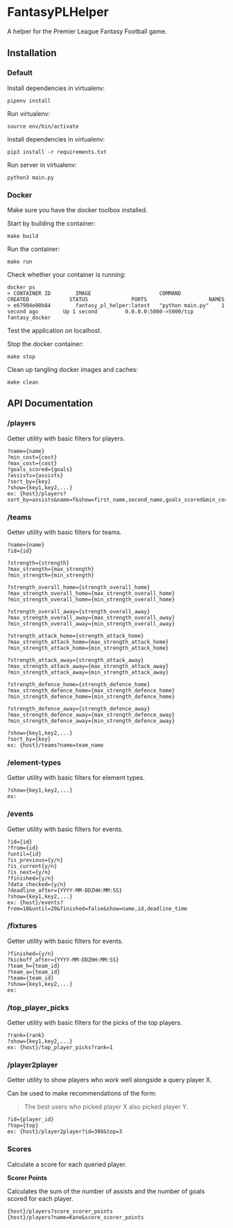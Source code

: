 # FantasyPLHelper
A helper for the Premier League Fantasy Football game. 


## Installation

### Default
Install dependencies in virtualenv:
```
pipenv install
```

Run virtualenv: 
```
source env/bin/activate
```
Install dependencies in virtualenv: 
```
pip3 install -r requirements.txt
```
Run server in virtualenv: 
```
python3 main.py
```

### Docker

Make sure you have the docker toolbox installed.

Start by building the container:
```
make build
```
Run the container:
```
make run
```
Check whether your container is running:
```
docker ps
> CONTAINER ID        IMAGE                      COMMAND             CREATED             STATUS              PORTS                    NAMES
> e67904e80b84        fantasy_pl_helper:latest   "python main.py"    1 second ago        Up 1 second         0.0.0.0:5000->5000/tcp   fantasy_docker
```
Test the application on localhost.

Stop the docker container:
```
make stop
```

Clean up tangling docker images and caches:
```
make clean
```


## API Documentation

### /players
Getter utility with basic filters for players.
```
?name={name}
?min_cost={cost}
?max_cost={cost}
?goals_scored={goals}
?assists={assists}
?sort_by={key}
?show={key1,key2,...}
ex: {host}/players?sort_by=assists&name=f&show=first_name,second_name,goals_scored&min_cost=80
```

### /teams
Getter utility with basic filters for teams.
```
?name={name}
?id={id}

?strength={strength}
?max_strength={max_strength}
?min_strength={min_strength}

?strength_overall_home={strength_overall_home}
?max_strength_overall_home={max_strength_overall_home}
?min_strength_overall_home={min_strength_overall_home}

?strength_overall_away={strength_overall_away}
?max_strength_overall_away={max_strength_overall_away}
?min_strength_overall_away={min_strength_overall_away}

?strength_attack_home={strength_attack_home}
?max_strength_attack_home={max_strength_attack_home}
?min_strength_attack_home={min_strength_attack_home}

?strength_attack_away={strength_attack_away}
?max_strength_attack_away={max_strength_attack_away}
?min_strength_attack_away={min_strength_attack_away}

?strength_defence_home={strength_defence_home}
?max_strength_defence_home={max_strength_defence_home}
?min_strength_defence_home={min_strength_defence_home}

?strength_defence_away={strength_defence_away}
?max_strength_defence_away={max_strength_defence_away}
?min_strength_defence_away={min_strength_defence_away}

?show={key1,key2,...}
?sort_by={key}
ex: {host}/teams?name=team_name
```

### /element-types
Getter utility with basic filters for element types.
```
?show={key1,key2,...}
ex:
```

### /events
Getter utility with basic filters for events.
```
?id={id}
?from={id}
?until={id}
?is_previous={y/n}
?is_current{y/n}
?is_next={y/n}
?finished={y/n}
?data_checked={y/n}
?deadline_after={YYYY-MM-DDZHH:MM:SS}
?show={key1,key2,...}
ex: {host}/events?from=10&until=20&finished=false&show=name,id,deadline_time
```

### /fixtures
Getter utility with basic filters for events.
```
?finished={y/n}
?kickoff_after={YYYY-MM-DDZHH:MM:SS}
?team_h={team_id}
?team_a={team_id}
?team={team_id}
?show={key1,key2,...}
ex: 
```

### /top_player_picks
Getter utility with basic filters for the picks of the top players.
```
?rank={rank}
?show={key1,key2,...}
ex: {host}/top_player_picks?rank=1
```

### /player2player
Getter utility to show players who work well alongside a query player X. 

Can be used to make recommendations of the form:
> The best users who picked player X also picked player Y.

```
?id={player_id}
?top={top}
ex: {host}/player2player?id=388&top=3
```

### Scores
Calculate a score for each queried player.

**Scorer Points**

Calculates the sum of the number of assists and the number of goals scored for each player.
```
{host}/players?score_scorer_points
{host}/players?name=Kane&score_scorer_points
```
